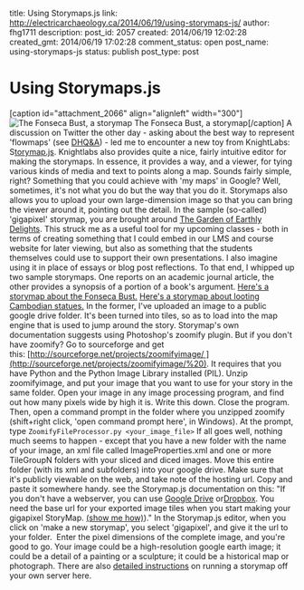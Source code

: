 title: Using Storymaps.js
link: http://electricarchaeology.ca/2014/06/19/using-storymaps-js/
author: fhg1711
description: 
post_id: 2057
created: 2014/06/19 12:02:28
created_gmt: 2014/06/19 17:02:28
comment_status: open
post_name: using-storymaps-js
status: publish
post_type: post

# Using Storymaps.js

[caption id="attachment_2066" align="alignleft" width="300"]![The Fonseca Bust, a storymap](http://electricarchaeologist.files.wordpress.com/2014/06/screen-shot-2014-06-19-at-1-22-12-pm.png?w=300) The Fonseca Bust, a storymap[/caption] A discussion on Twitter the other day - asking about the best way to represent 'flowmaps' (see [DHQ&A](http://digitalhumanities.org/answers/topic/tools-for-making-flow-maps)) - led me to encounter a new toy from KnightLabs: S[torymap.js](http://storymap.knightlab.com/). Knightlabs also provides quite a nice, fairly intuitive editor for making the storymaps. In essence, it provides a way, and a viewer, for tying various kinds of media and text to points along a map. Sounds fairly simple, right? Something that you could achieve with 'my maps' in Google? Well, sometimes, it's not what you do but the way that you do it. Storymaps also allows you to upload your own large-dimension image so that you can bring the viewer around it, pointing out the detail. In the sample (so-called) 'gigapixel' storymap, you are brought around [The Garden of Earthly Delights](http://cdn.knightlab.com/libs/storymapjs/latest/embed/?url=https://www.googledrive.com/host/0B1d8oNIpMx53anVuVUFOTXlOVXc/published.json). This struck me as a useful tool for my upcoming classes - both in terms of creating something that I could embed in our LMS and course website for later viewing, but also as something that the students themselves could use to support their own presentations. I also imagine using it in place of essays or blog post reflections. To that end, I whipped up two sample storymaps. One reports on an academic journal article, the other provides a synopsis of a portion of a book's argument. [Here's a storymap about the Fonseca Bust.](http://cdn.knightlab.com/libs/storymapjs/latest/embed/?url=https://www.googledrive.com/host/0B-qKdOgRsoZzSGc5Si01V0NDd0k/published.json) [Here's a storymap about looting Cambodian statues.](http://cdn.knightlab.com/libs/storymapjs/latest/embed/?url=https://www.googledrive.com/host/0B-qKdOgRsoZzSFVZOW92bGNzOFk/published.json) In the former, I've uploaded an image to a public google drive folder. It's been turned into tiles, so as to load into the map engine that is used to jump around the story. Storymap's own documentation suggests using Photoshop's zoomify plugin. But if you don't have zoomify? Go to sourceforge and get this: [http://sourceforge.net/projects/zoomifyimage/ ](http://sourceforge.net/projects/zoomifyimage/%20). It requires that you have Python and the Python Image Library installed (PIL). Unzip zoomifyimage, and put your image that you want to use for your story in the same folder. Open your image in any image processing program, and find out how many pixels wide by high it is. Write this down. Close the program. Then, open a command prompt in the folder where you unzipped zoomify (shift+right click, 'open command prompt here', in Windows). At the prompt, type ` ZoomifyFileProcessor.py <your_image_file> ` If all goes well, nothing much seems to happen - except that you have a new folder with the name of your image, an xml file called ImageProperties.xml and one or more TileGroupN folders with your sliced and diced images. Move this entire folder (with its xml and subfolders) into your google drive. Make sure that it's publicly viewable on the web, and take note of the hosting url. Copy and paste it somewhere handy. see the Storymap.js documentation on this: "If you don't have a webserver, you can use [Google Drive](https://drive.google.com/) or[Dropbox](http://dropbox.com/). You need the base url for your exported image tiles when you start making your gigapixel StoryMap. [(show me how)](http://storymap.knightlab.com/gigapixel.html#serving-your-tiles))." In the Storymap.js editor, when you click on 'make a new storymap', you select 'gigapixel', and give it the url to your folder.  Enter the pixel dimensions of the complete image, and you're good to go. Your image could be a high-resolution google earth image; it could be a detail of a painting or a sculpture; it could be a historical map or photograph. There are also [detailed instructions](http://storymap.knightlab.com/advanced.html) on running a storymap off your own server here.